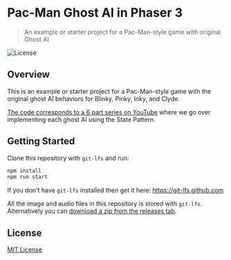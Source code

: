 # Pac-Man Ghost AI in Phaser 3
> An example or starter project for a Pac-Man-style game with original Ghost AI

![License](https://img.shields.io/badge/license-MIT-green)

## Overview

This is an example or starter project for a Pac-Man-style game with the original ghost AI behaviors for Blinky, Pinky, Inky, and Clyde.

[The code corresponds to a 6 part series on YouTube](https://www.youtube.com/playlist?list=PLumYWZ2t7CRsM-oQWyh_8NGSVXXRO8uw2) where we go over implementing each ghost AI using the State Pattern.

## Getting Started

Clone this repository with `git-lfs` and run:

```bash
npm install
npm run start
```

If you don't have `git-lfs` installed then get it here: https://git-lfs.github.com

All the image and audio files in this repository is stored with `git-lfs`. Alternatively you can [download a zip from the releases tab](https://github.com/ourcade/pac-man-ghost-ai-phaser3/releases/tag/latest).

## License

[MIT License](https://github.com/ourcade/pac-man-ghost-ai-phaser3/blob/master/LICENSE)
